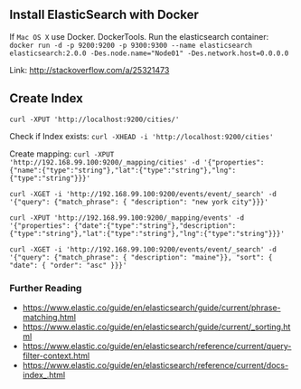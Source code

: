 ## Install ElasticSearch with Docker

If `Mac OS X` use Docker. DockerTools.
Run the elasticsearch container:
`docker run -d -p 9200:9200 -p 9300:9300 --name elasticsearch elasticsearch:2.0.0 -Des.node.name="Node01" -Des.network.host=0.0.0.0`

Link: http://stackoverflow.com/a/25321473

## Create Index

`curl -XPUT 'http://localhost:9200/cities/'`

Check if Index exists:
`curl -XHEAD -i 'http://localhost:9200/cities'`

Create mapping:
`curl -XPUT 'http://192.168.99.100:9200/_mapping/cities' -d '{"properties":{"name":{"type":"string"},"lat":{"type":"string"},"lng":{"type":"string"}}}'`

`curl -XGET -i 'http://192.168.99.100:9200/events/event/_search' -d '{"query": {"match_phrase": { "description": "new york city"}}}'`

`curl -XPUT 'http://192.168.99.100:9200/_mapping/events' -d '{"properties": {"date":{"type":"string"},"description":{"type":"string"},"lat":{"type":"string"},"lng":{"type":"string"}}}'`

`curl -XGET -i 'http://192.168.99.100:9200/events/event/_search' -d '{"query": {"match_phrase": { "description": "maine"}}, "sort": { "date": { "order": "asc" }}}'`

### Further Reading

- https://www.elastic.co/guide/en/elasticsearch/guide/current/phrase-matching.html
- https://www.elastic.co/guide/en/elasticsearch/guide/current/_sorting.html
- https://www.elastic.co/guide/en/elasticsearch/reference/current/query-filter-context.html
- https://www.elastic.co/guide/en/elasticsearch/reference/current/docs-index_.html
